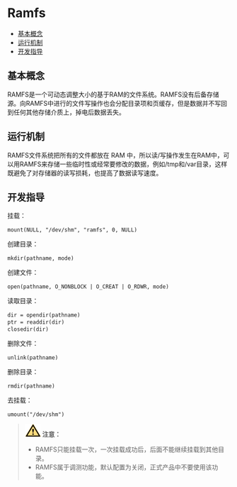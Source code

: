 # Ramfs<a name="ZH-CN_TOPIC_0000001078864272"></a>

-   [基本概念](#section9507151014420)
-   [运行机制](#section1859711263447)
-   [开发指导](#section163554380448)

## 基本概念<a name="section9507151014420"></a>

RAMFS是一个可动态调整大小的基于RAM的文件系统。RAMFS没有后备存储源。向RAMFS中进行的文件写操作也会分配目录项和页缓存，但是数据并不写回到任何其他存储介质上，掉电后数据丢失。

## 运行机制<a name="section1859711263447"></a>

RAMFS文件系统把所有的文件都放在 RAM 中，所以读/写操作发生在RAM中，可以用RAMFS来存储一些临时性或经常要修改的数据，例如/tmp和/var目录，这样既避免了对存储器的读写损耗，也提高了数据读写速度。

## 开发指导<a name="section163554380448"></a>

挂载：

```
mount(NULL, "/dev/shm", "ramfs", 0, NULL)
```

创建目录：

```
mkdir(pathname, mode)
```

创建文件：

```
open(pathname, O_NONBLOCK | O_CREAT | O_RDWR, mode)
```

读取目录：

```
dir = opendir(pathname) 
ptr = readdir(dir)
closedir(dir)
```

删除文件：

```
unlink(pathname)
```

删除目录：

```
rmdir(pathname)
```

去挂载：

```
umount("/dev/shm")
```

>![](../public_sys-resources/icon-caution.gif) **注意：** 
>-   RAMFS只能挂载一次，一次挂载成功后，后面不能继续挂载到其他目录。
>-   RAMFS属于调测功能，默认配置为关闭，正式产品中不要使用该功能。

